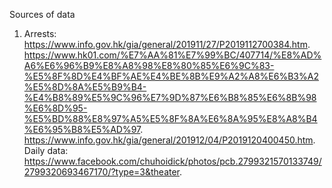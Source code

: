 Sources of data

1. Arrests:  
https://www.info.gov.hk/gia/general/201911/27/P2019112700384.htm. 
https://www.hk01.com/%E7%AA%81%E7%99%BC/407714/%E8%AD%A6%E6%96%B9%E8%A8%98%E8%80%85%E6%9C%83-%E5%8F%8D%E4%BF%AE%E4%BE%8B%E9%A2%A8%E6%B3%A2%E5%8D%8A%E5%B9%B4-%E4%B8%89%E5%9C%96%E7%9D%87%E6%B8%85%E6%8B%98%E6%8D%95-%E5%BD%88%E8%97%A5%E5%8F%8A%E6%8A%95%E8%A8%B4%E6%95%B8%E5%AD%97. 
https://www.info.gov.hk/gia/general/201912/04/P2019120400450.htm. 
Daily data: https://www.facebook.com/chuhoidick/photos/pcb.2799321570133749/2799320693467170/?type=3&theater. 
